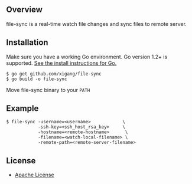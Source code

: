 ## Overview
file-sync is a real-time watch file changes and sync files to remote server.

## Installation

Make sure you have a working Go environment. Go version 1.2+ is supported. [See the install instructions for Go.](https://golang.org/doc/install)

```
$ go get github.com/xigang/file-sync
$ go build -o file-sync
```
Move file-sync binary to your `PATH`

## Example

```
$ file-sync -username=<username> 			\
			-ssh-key=<ssh_host_rsa_key> 	\
			-hostname=<remote-hostname>		 \
			-filename=<watch-local-filename> \
			-remote-path=<remote-server-filename>
```

## License

- [Apache License](LICENSE)

